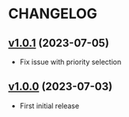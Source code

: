 # CHANGELOG

## [v1.0.1](https://github.com/NubeIO/grafana-rubix-os-read-write-panel/tree/v1.0.1) (2023-07-05)

- Fix issue with priority selection

## [v1.0.0](https://github.com/NubeIO/grafana-rubix-os-read-write-panel/tree/v1.0.0) (2023-07-03)

- First initial release
